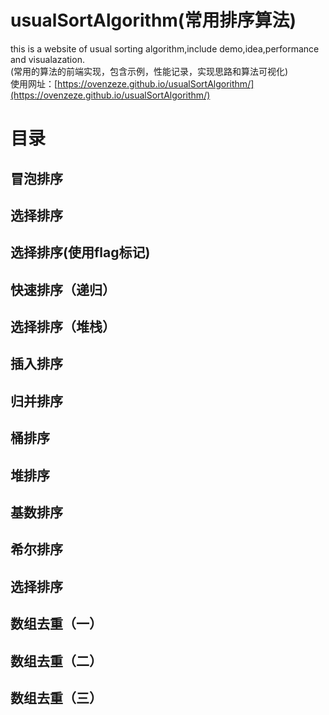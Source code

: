 # usualSortAlgorithm(常用排序算法)
this is a website of usual sorting algorithm,include demo,idea,performance and visualazation.  
(常用的算法的前端实现，包含示例，性能记录，实现思路和算法可视化)       
使用网址：[https://ovenzeze.github.io/usualSortAlgorithm/](https://ovenzeze.github.io/usualSortAlgorithm/)
# 目录
## 冒泡排序
## 选择排序
## 选择排序(使用flag标记)
## 快速排序（递归）
## 选择排序（堆栈）
## 插入排序
## 归并排序
## 桶排序
## 堆排序
## 基数排序
## 希尔排序
## 选择排序
## 数组去重（一）
## 数组去重（二）
## 数组去重（三）

